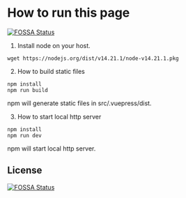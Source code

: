 # How to run this page
[![FOSSA Status](https://app.fossa.com/api/projects/git%2Bgithub.com%2Fsealerio%2Fsealer.cool.svg?type=shield)](https://app.fossa.com/projects/git%2Bgithub.com%2Fsealerio%2Fsealer.cool?ref=badge_shield)


1. Install node on your host.

`wget https://nodejs.org/dist/v14.21.1/node-v14.21.1.pkg`

2. How to build static files

```
npm install
npm run build
```

npm will generate static files in src/.vuepress/dist.

3. How to start local http server

```
npm install
npm run dev
```

npm will start local http server.

## License
[![FOSSA Status](https://app.fossa.com/api/projects/git%2Bgithub.com%2Fsealerio%2Fsealer.cool.svg?type=large)](https://app.fossa.com/projects/git%2Bgithub.com%2Fsealerio%2Fsealer.cool?ref=badge_large)